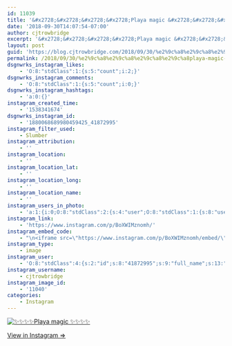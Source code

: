 ```yaml
---
id: 11039
title: '&#x2728;&#x2728;&#x2728;&#x2728;Playa magic &#x2728;&#x2728;&#x2728;&#x2728;'
date: '2018-09-30T14:07:54-07:00'
author: cjtrowbridge
excerpt: '&#x2728;&#x2728;&#x2728;&#x2728;Playa magic &#x2728;&#x2728;&#x2728;&#x2728;'
layout: post
guid: 'https://blog.cjtrowbridge.com/2018/09/30/%e2%9c%a8%e2%9c%a8%e2%9c%a8%e2%9c%a8playa-magic-%e2%9c%a8%e2%9c%a8%e2%9c%a8%e2%9c%a8/'
permalink: /2018/09/30/%e2%9c%a8%e2%9c%a8%e2%9c%a8%e2%9c%a8playa-magic-%e2%9c%a8%e2%9c%a8%e2%9c%a8%e2%9c%a8/
dsgnwrks_instagram_likes:
    - 'O:8:"stdClass":1:{s:5:"count";i:2;}'
dsgnwrks_instagram_comments:
    - 'O:8:"stdClass":1:{s:5:"count";i:0;}'
dsgnwrks_instagram_hashtags:
    - 'a:0:{}'
instagram_created_time:
    - '1538341674'
dsgnwrks_instagram_id:
    - '1880068689980459425_41872995'
instagram_filter_used:
    - Slumber
instagram_attribution:
    - ''
instagram_location:
    - ''
instagram_location_lat:
    - ''
instagram_location_long:
    - ''
instagram_location_name:
    - ''
instagram_users_in_photo:
    - 'a:1:{i:0;O:8:"stdClass":2:{s:4:"user";O:8:"stdClass":1:{s:8:"username";s:16:"doublescorpiovhs";}s:8:"position";O:8:"stdClass":2:{s:1:"x";d:0.4712963;s:1:"y";d:0.82222223;}}}'
instagram_link:
    - 'https://www.instagram.com/p/BoXWIMznomh/'
instagram_embed_code:
    - "\n<iframe src=\"https://www.instagram.com/p/BoXWIMznomh/embed/\" width=\"612\" height=\"710\" frameborder=\"0\" scrolling=\"no\" allowtransparency=\"true\" class=\"insta-image-embed\"></iframe>\n"
instagram_type:
    - image
instagram_user:
    - 'O:8:"stdClass":4:{s:2:"id";s:8:"41872995";s:9:"full_name";s:13:"CJ Trowbridge";s:15:"profile_picture";s:141:"https://scontent.cdninstagram.com/vp/f84f0a6bdeca4ac376593587c3ce821c/5C56ED1C/t51.2885-19/s150x150/13724650_1188772791164794_142557231_a.jpg";s:8:"username";s:12:"cjtrowbridge";}'
instagram_username:
    - cjtrowbridge
instagram_image_id:
    - '11040'
categories:
    - Instagram
---
```


[![✨✨✨✨Playa magic ✨✨✨✨](https://blog.cjtrowbridge.com/wp-content/uploads/2018/09/1538341674-1-1.jpg)](https://www.instagram.com/p/BoXWIMznomh/)

[View in Instagram ⇒](https://www.instagram.com/p/BoXWIMznomh/)